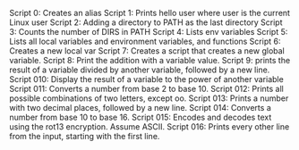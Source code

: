 Script 0: Creates an alias
Script 1: Prints hello user where user is the current Linux user
Script 2: Adding a directory to PATH as the last directory
Script 3: Counts the number of DIRS in PATH
Script 4: Lists env variables
Script 5: Lists all local variables and environment variables, and functions
Script 6: Creates a new local var
Script 7: Creates a script that creates a new global variable.
Script 8: Print the addition with a variable value.
Script 9: prints the result of a variable divided by another variable, followed by a new line.
Script 010: Display the result of a variable to the power of another variable
Script 011: Converts a number from base 2 to base 10.
Script 012: Prints all possible combinations of two letters, except oo.
Script 013: Prints a number with two decimal places, followed by a new line.
Script 014: Converts a number from base 10 to base 16.
Script 015: Encodes and decodes text using the rot13 encryption. Assume ASCII.
Script 016: Prints every other line from the input, starting with the first line.
